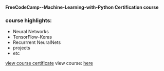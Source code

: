 #### FreeCodeCamp--Machine-Learning-with-Python Certification course

### course highlights:
* Neural Networks
* TensorFlow-Keras
* Recurrrent NeuralNets
* projects
* etc

[view course certificate](https://www.freecodecamp.org/certification/izbid/machine-learning-with-python-v7)
view course: [here](https://www.freecodecamp.org/learn/machine-learning-with-python/#machine-learning-with-python-projects)
